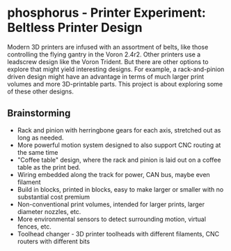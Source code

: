 # phosphorus - Printer Experiment: Beltless Printer Design
Modern 3D printers are infused with an assortment of belts, like those controlling the flying gantry in the Voron 2.4r2. Other printers use a leadscrew design like the Voron Trident. But there are other options to explore that might yield interesting designs. 
For example, a rack-and-pinion driven design might have an advantage in terms of much larger print volumes and more 3D-printable parts. This project is about exploring some of these other designs.

## Brainstorming
- Rack and pinion with herringbone gears for each axis, stretched out as long as needed.
- More powerful motion system designed to also support CNC routing at the same time
- "Coffee table" design, where the rack and pinion is laid out on a coffee table as the print bed.
- Wiring embedded along the track for power, CAN bus, maybe even filament
- Build in blocks, printed in blocks, easy to make larger or smaller with no substantial cost premium
- Non-conventional print volumes, intended for larger prints, larger diameter nozzles, etc.
- More environmental sensors to detect surrounding motion, virtual fences, etc.
- Toolhead changer - 3D printer toolheads with different filaments, CNC routers with different bits
